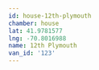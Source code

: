 ```yaml
---
id: house-12th-plymouth
chamber: house
lat: 41.9781577
lng: -70.8016988
name: 12th Plymouth
van_id: '123'
---
```

